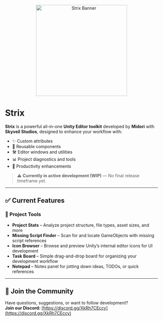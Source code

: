 <p align="center">
  <img src="https://i.imgur.com/xhWB45k.png" alt="Strix Banner" width="300"/>
</p>

# Strix
**Strix** is a powerful all-in-one **Unity Editor toolkit** developed by **Midori** with **Skyveil Studios**, designed to enhance your workflow with:

- ✨ Custom attributes
- 🧩 Reusable components
- 🛠️ Editor windows and utilities
- 📊 Project diagnostics and tools
- 🚀 Productivity enhancements

> ⚠️ **Currently in active development (WIP)** — No final release timeframe yet.

---

## ✅ Current Features

### 🧭 Project Tools
- **Project Stats** – Analyze project structure, file types, asset sizes, and more
- **Missing Script Finder** – Scan for and locate GameObjects with missing script references
- **Icon Browser** – Browse and preview Unity’s internal editor icons for UI development
- **Task Board** – Simple drag-and-drop board for organizing your development workflow
- **Notepad** – Notes panel for jotting down ideas, TODOs, or quick references

---

## 📌 Join the Community

Have questions, suggestions, or want to follow development?  
**Join our Discord:** [https://discord.gg/XkRh7CEccy](https://discord.gg/XkRh7CEccy)